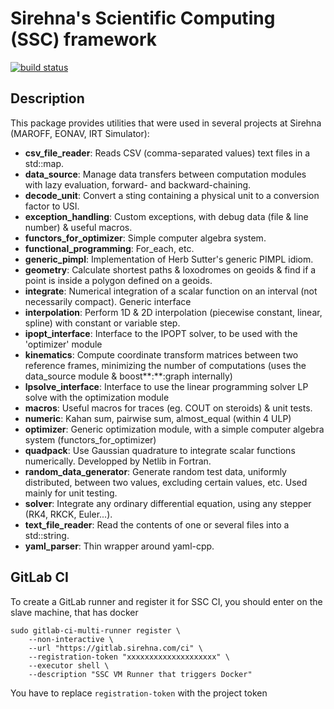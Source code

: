 # Sirehna's Scientific Computing (SSC) framework


[![build status](https://gitlab.sirehna.com/root/scientific_computing/badges/master/build.svg)](https://gitlab.sirehna.com/root/scientific_computing/commits/master)

## Description

This package provides utilities that were used in several projects at Sirehna
(MAROFF, EONAV, IRT Simulator):

- **csv_file_reader**:         Reads CSV (comma-separated values) text files in a
                               std::map.
- **data_source**:             Manage data transfers between computation modules with lazy
                               evaluation, forward- and backward-chaining.
- **decode_unit**:             Convert a sting containing a physical unit to a conversion
                               factor to USI.
- **exception_handling**:      Custom exceptions, with debug data (file & line number) &
                               useful macros.
- **functors_for_optimizer**:  Simple computer algebra system.
- **functional_programming**:  For_each, etc.
- **generic_pimpl**:           Implementation of Herb Sutter's generic PIMPL
                               idiom.
- **geometry**:                Calculate shortest paths & loxodromes on geoids
                               & find if a point is inside a polygon defined on a
                               geoids.
- **integrate**:               Numerical integration of a scalar function on an
                               interval (not necessarily compact). Generic
                               interface
- **interpolation**:           Perform 1D & 2D interpolation (piecewise constant, linear,
                               spline) with constant or variable step.
- **ipopt_interface**:         Interface to the IPOPT solver, to be used with
                               the 'optimizer' module
- **kinematics**:              Compute coordinate transform matrices between two
                               reference frames, minimizing the number of computations
                               (uses the data_source module & boost**:**:graph internally)
- **lpsolve_interface**:       Interface to use the linear programming solver
                               LP solve with the optimization module
- **macros**:                  Useful macros for traces (eg. COUT on steroids) & unit
                               tests.
- **numeric**:                 Kahan sum, pairwise sum, almost_equal (within 4 ULP)
- **optimizer**:               Generic optimization module, with a simple
                               computer algebra system (functors_for_optimizer)
- **quadpack**:                Use Gaussian quadrature to integrate scalar
                               functions numerically. Developped by Netlib in
                               Fortran.
- **random_data_generator**:   Generate random test data, uniformly distributed,
                               between two values, excluding certain values, etc. Used
                               mainly for unit testing.
- **solver**:                  Integrate any ordinary differential equation, using
                               any stepper (RK4, RKCK, Euler...).
- **text_file_reader**:        Read the contents of one or several files into a
                               std::string.
- **yaml_parser**:             Thin wrapper around yaml-cpp.

## GitLab CI

To create a GitLab runner and register it for SSC CI, you should enter on the
slave machine, that has docker

    sudo gitlab-ci-multi-runner register \
        --non-interactive \
        --url "https://gitlab.sirehna.com/ci" \
        --registration-token "xxxxxxxxxxxxxxxxxxxx" \
        --executor shell \
        --description "SSC VM Runner that triggers Docker"

You have to replace `registration-token` with the project token
